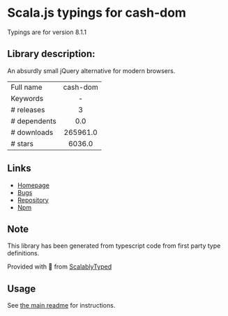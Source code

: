 
# Scala.js typings for cash-dom

Typings are for version 8.1.1

## Library description:
An absurdly small jQuery alternative for modern browsers.

|                    |                 |
| ------------------ | :-------------: |
| Full name          | cash-dom |
| Keywords           | - |
| # releases         | 3 |
| # dependents       | 0.0 |
| # downloads        | 265961.0 |
| # stars            | 6036.0 |

## Links
- [Homepage](https://github.com/fabiospampinato/cash#readme)
- [Bugs](https://github.com/fabiospampinato/cash/issues)
- [Repository](https://github.com/fabiospampinato/cash)
- [Npm](https://www.npmjs.com/package/cash-dom)
    


## Note
This library has been generated from typescript code from first party type definitions.

Provided with :purple_heart: from [ScalablyTyped](https://github.com/oyvindberg/ScalablyTyped)

## Usage
See [the main readme](../../readme.md) for instructions.


